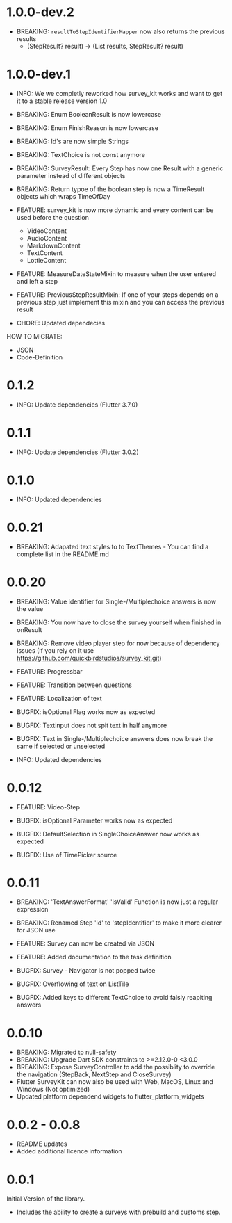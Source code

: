 # 1.0.0-dev.2
- BREAKING: `resultToStepIdentifierMapper` now also returns the previous results
  - (StepResult? result) -> (List<StepResult> results, StepResult? result)
# 1.0.0-dev.1
- INFO: We we completly reworked how survey_kit works and want to get it to a stable release version 1.0
  
- BREAKING: Enum BooleanResult is now lowercase
- BREAKING: Enum FinishReason is now lowercase
- BREAKING: Id's are now simple Strings
- BREAKING: TextChoice is not const anymore
- BREAKING: SurveyResult: Every Step has now one Result with a generic parameter instead of different objects
- BREAKING: Return typoe of the boolean step is now a TimeResult objects which wraps TimeOfDay
- FEATURE: survey_kit is now more dynamic and every content can be used before the question
    - VideoContent
    - AudioContent
    - MarkdownContent
    - TextContent
    - LottieContent
- FEATURE: MeasureDateStateMixin to measure when the user entered and left a step
- FEATURE: PreviousStepResultMixin: If one of your steps depends on a previous step just implement this mixin and you can access the previous result
- CHORE: Updated dependecies

HOW TO MIGRATE:
- JSON
- Code-Definition
  
# 0.1.2
- INFO: Update dependencies (Flutter 3.7.0)

# 0.1.1
- INFO: Update dependencies (Flutter 3.0.2)
# 0.1.0
- INFO: Updated dependencies
# 0.0.21
- BREAKING: Adapated text styles to to TextThemes - You can find a complete list in the README.md

# 0.0.20
- BREAKING: Value identifier for Single-/Multiplechoice answers is now the value
- BREAKING: You now have to close the survey yourself when finished in onResult
- BREAKING: Remove video player step for now because of dependency issues (If you rely on it use https://github.com/quickbirdstudios/survey_kit.git)

- FEATURE: Progressbar
- FEATURE: Transition between questions
- FEATURE: Localization of text

- BUGFIX: isOptional Flag works now as expected
- BUGFIX: Textinput does not spit text in half anymore
- BUGFIX: Text in Single-/Multiplechoice answers does now break the same if selected or unselected

- INFO: Updated dependencies

# 0.0.12
- FEATURE: Video-Step

- BUGFIX: isOptional Parameter works now as expected
- BUGFIX: DefaultSelection in SingleChoiceAnswer now works as expected
- BUGFIX: Use of TimePicker source

# 0.0.11

- BREAKING: 'TextAnswerFormat' 'isValid' Function is now just a regular expression
- BREAKING: Renamed Step 'id' to 'stepIdentifier' to make it more clearer for JSON use

- FEATURE: Survey can now be created via JSON
- FEATURE: Added documentation to the task definition

- BUGFIX: Survey - Navigator is not popped twice
- BUGFIX: Overflowing of text on ListTile
- BUGFIX: Added keys to different TextChoice to avoid falsly reapiting answers

# 0.0.10

- BREAKING: Migrated to null-safety
- BREAKING: Upgrade Dart SDK constraints to >=2.12.0-0 <3.0.0
- BREAKING: Expose SurveyController to add the possiblity to override the navigation (StepBack, NextStep and CloseSurvey)
- Flutter SurveyKit can now also be used with Web, MacOS, Linux and Windows (Not optimized)
- Updated platform dependend widgets to flutter_platform_widgets

# 0.0.2 - 0.0.8

- README updates
- Added additional licence information

# 0.0.1

Initial Version of the library.

- Includes the ability to create a surveys with prebuild and customs step.